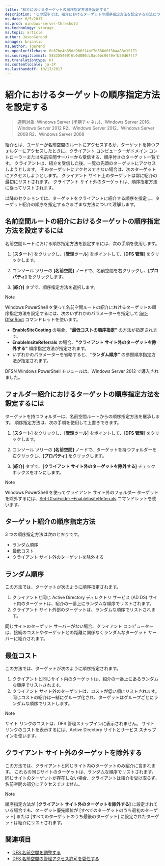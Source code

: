 ```yaml
---
title: "紹介におけるターゲットの順序指定方法を設定する"
description: "この記事では、紹介におけるターゲットの順序指定方法を設定する方法について説明します。"
ms.date: 6/5/2017
ms.prod: windows-server-threshold
ms.technology: storage
ms.topic: article
author: JasonGerend
manager: brianlic
ms.author: jgerend
ms.openlocfilehash: 6c67be4b35dd986f14bf7d588d0f3baa88e19171
ms.sourcegitcommit: 583355400f6b0d880dc0ac6bc06f0efb50d674f7
ms.translationtype: HT
ms.contentlocale: ja-JP
ms.lasthandoff: 10/17/2017
---
```

# <a name="set-the-ordering-method-for-targets-in-referrals"></a>紹介におけるターゲットの順序指定方法を設定する

> 適用対象: Windows Server (半期チャネル)、Windows Server 2016、Windows Server 2012 R2、Windows Server 2012、Windows Server 2008 R2、Windows Server 2008

紹介とは、ユーザーが名前空間のルートにアクセスするか、ターゲットを持つフォルダーにアクセスしたときに、クライアント コンピューターがドメイン コントローラーまたは名前空間サーバーから受信する、順序付きのターゲット一覧です。 クライアントは、紹介を受信した後、一覧の先頭のターゲットにアクセスしようとします。 そのターゲットにアクセスできない場合は、次のターゲットにアクセスしようとします。
クライアント サイト上のターゲットは常に紹介の最初にリストされます。 クライアント サイト外のターゲットは、順序指定方法に従ってリストされます。

以降のセクションでは、ターゲットをクライアントに紹介する順序を指定し、ターゲット紹介の順序を指定するさまざまな方法について理解します。

## <a name="to-set-the-ordering-method-for-targets-in-namespace-root-referrals"></a>名前空間ルートの紹介におけるターゲットの順序指定方法を設定するには

名前空間ルートにおける順序指定方法を設定するには、次の手順を使用します。

1.  [**スタート**] をクリックし、[**管理ツール**] をポイントして、[**DFS 管理**] をクリックします。

2.  コンソール ツリーの **[名前空間]** ノードで、名前空間を右クリックし、**[プロパティ]** をクリックします。

3.  **[紹介]** タブで、順序指定方法を選択します。

> [!NOTE]
> Windows PowerShell を使って名前空間ルートの紹介におけるターゲットの順序指定方法を設定するには、次のいずれかのパラメーターを指定して [Set-DfsnRoot](https://technet.microsoft.com/library/jj884281.aspx) コマンドレットを使います。
   -   **EnableSiteCosting** の場合、**"最低コストの順序指定"** の方法が指定されます。
   -   **EnableInsiteReferrals** の場合、**"クライアント サイト外のターゲットを除外する"** 順序指定方法が指定されます。
   -   いずれかのパラメーターを省略すると、**"ランダム順序"** の参照順序指定方法が指定されます。 

DFSN Windows PowerShell モジュールは、Windows Server 2012 で導入されました。
   
## <a name="to-set-the-ordering-method-for-targets-in-folder-referrals"></a>フォルダー紹介におけるターゲットの順序指定方法を設定するには

ターゲットを持つフォルダーは、名前空間ルートからの順序指定方法を継承します。 順序指定方法は、次の手順を使用して上書きできます。

1.  [**スタート**] をクリックし、[**管理ツール**] をポイントして、[**DFS 管理**] をクリックします。

2.  コンソール ツリーの **[名前空間]** ノードで、ターゲットを持つフォルダーを右クリックし、**[プロパティ]** をクリックします。

3.  **[紹介]** タブで、**[クライアント サイト外のターゲットを除外する]** チェック ボックスをオンにします。

> [!NOTE]
> Windows PowerShell を使ってクライアント サイト外のフォルダー ターゲットを除外するには、[Set-DfsnFolder –EnableInsiteReferrals](https://technet.microsoft.com/library/jj884283.aspx) コマンドレットを使います。

## <a name="target-referral-ordering-methods"></a>ターゲット紹介の順序指定方法

3 つの順序指定方法は次のとおりです。

-   ランダム順序
-   最低コスト
-   クライアント サイト外のターゲットを除外する

## <a name="random-order"></a>ランダム順序

この方法では、ターゲットが次のように順序指定されます。

1.  クライアントと同じ Active Directory ディレクトリ サービス (AD DS) サイト内のターゲットは、紹介の一番上にランダムな順序でリストされます。
2.  クライアント サイト外部のターゲットは、ランダムな順序でリストされます。

同じサイトのターゲット サーバーがない場合、クライアント コンピューターは、接続のコストやターゲットとの距離に関係なくランダムなターゲット サーバーに紹介されます。

## <a name="lowest-cost"></a>最低コスト

この方法では、ターゲットが次のように順序指定されます。

1.  クライアントと同じサイト内のターゲットは、紹介の一番上にあるランダムな順序でリストされます。
2.  クライアント サイト外のターゲットは、コストが低い順にリストされます。 同じコストの紹介は一緒にグループ化され、ターゲットはグループごとにランダムな順序でリストします。

> [!NOTE]
> サイト リンクのコストは、DFS 管理スナップインに表示されません。 サイト リンクのコストを表示するには、Active Directory サイトとサービス スナップインを使います。

## <a name="exclude-targets-outside-of-the-clients-site"></a>クライアント サイト外のターゲットを除外する

この方法では、クライアントと同じサイト内のターゲットのみ紹介に含まれます。 これらの同じサイトのターゲットは、ランダムな順序でリストされます。 同じサイトのターゲットが存在しない場合、クライアントは紹介を受け取らず、名前空間の部分にアクセスできません。

> [!NOTE]
> 順序指定方法が **[クライアント サイト外のターゲットを除外する]** に設定されている場合でも、ターゲット優先順位が [すべてのターゲットのうち最初のターゲット] または [すべてのターゲットのうち最後のターゲット] に設定されたターゲットは紹介にリストされます。

## <a name="see-also"></a>関連項目 

-   [DFS 名前空間を調整する](tuning-dfs-namespaces.md)
-   [DFS 名前空間の管理アクセス許可を委任する](delegate-management-permissions-for-dfs-namespaces.md)